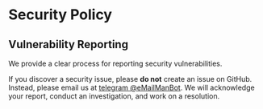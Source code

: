 # Security Policy

## Vulnerability Reporting

We provide a clear process for reporting security vulnerabilities.

If you discover a security issue, please **do not** create an issue on GitHub.
Instead, please email us at [telegram @eMailManBot](https://t.me/eMailManBot).
We will acknowledge your report, conduct an investigation, and work on a resolution.
